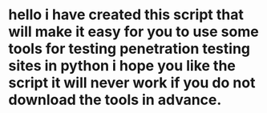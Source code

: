 # hello i have created this script that will make it easy for you to use some tools for testing penetration testing sites in python i hope you like the script it will never work if you do not download the tools in advance.